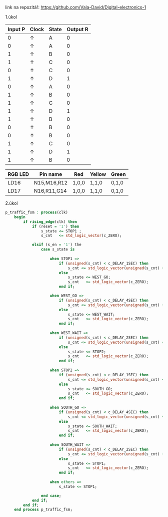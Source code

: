 link na repozitář: https://github.com/Vala-David/Digital-electronics-1

1.úkol

|Input P|Clock|State|Output R|
|-------|-----|-----|--------|
|0      |↑    |A    |0       |
|0      |↑    |A    |0       |
|1      |↑    |B    |0       | 
|1      |↑    |C    |0       |
|0      |↑    |C    |0       | 
|1      |↑    |D    |1       | 
|0      |↑    |A    |0       | 
|1      |↑    |B    |0       |
|1      |↑    |C    |0       | 
|1      |↑    |D    |1       | 
|1      |↑    |B    |0       | 
|0      |↑    |B    |0       | 
|0      |↑    |B    |0       | 
|1      |↑    |C    |0       | 
|1      |↑    |D    |1       | 
|1      |↑    |B    |0       | 

|RGB LED|Pin name   |Red  |Yellow|Green|
|-------|--------   |-----|------|-----|
|LD16   |N15,M16,R12|1,0,0|1,1,0 |0,1,0|
|LD17   |N16,R11,G14|1,0,0|1,1,0 |0,1,0|

2.úkol
```vhdl
p_traffic_fsm : process(clk)
    begin
        if rising_edge(clk) then
            if (reset = '1') then      
                s_state <= STOP1 ;      
                s_cnt   <= std_logic_vector(c_ZERO);     

            elsif (s_en = '1') the
                case s_state is
                
                    when STOP1 =>
                        if (unsigned(s_cnt) < c_DELAY_1SEC) then
                            s_cnt <= std_logic_vector(unsigned(s_cnt) + 1);
                        else
                            s_state <= WEST_GO;
                            s_cnt   <= std_logic_vector(c_ZERO);
                        end if;

                    when WEST_GO =>
                        if (unsigned(s_cnt) < c_DELAY_4SEC) then
                            s_cnt <= std_logic_vector(unsigned(s_cnt) + 1);
                        else
                            s_state <= WEST_WAIT;
                            s_cnt   <= std_logic_vector(c_ZERO);
                        end if;
                        
                    when WEST_WAIT =>
                        if (unsigned(s_cnt) < c_DELAY_2SEC) then
                            s_cnt <= std_logic_vector(unsigned(s_cnt) + 1);
                        else
                            s_state <= STOP2;
                            s_cnt   <= std_logic_vector(c_ZERO);
                        end if;
                        
                    when STOP2 =>
                        if (unsigned(s_cnt) < c_DELAY_1SEC) then
                            s_cnt <= std_logic_vector(unsigned(s_cnt) + 1);
                        else
                            s_state <= SOUTH_GO;
                            s_cnt   <= std_logic_vector(c_ZERO);
                        end if;
                        
                    when SOUTH_GO =>
                        if (unsigned(s_cnt) < c_DELAY_4SEC) then
                            s_cnt <= std_logic_vector(unsigned(s_cnt) + 1);
                        else
                            s_state <= SOUTH_WAIT;
                            s_cnt   <= std_logic_vector(c_ZERO);
                        end if;
                        
                    when SOUTH_WAIT =>
                        if (unsigned(s_cnt) < c_DELAY_2SEC) then
                            s_cnt <= std_logic_vector(unsigned(s_cnt) + 1);
                        else
                            s_state <= STOP1;
                            s_cnt   <= std_logic_vector(c_ZERO);
                        end if;
                    
                    when others =>
                        s_state <= STOP1;

                end case;
            end if; 
        end if; 
    end process p_traffic_fsm;
```
